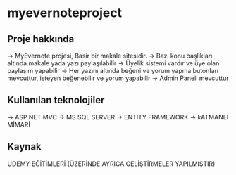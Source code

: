 # myevernoteproject

Proje hakkında
-------------------------
-> MyEvernote projesi, Basir bir makale sitesidir. 
-> Bazı konu başlıkları altında makale yada yazı paylaşılabilir
-> Üyelik sistemi vardır ve üye olan paylaşım yapabilir
-> Her yazını altında beğeni ve yorum yapma butonları mevcuttur, isteyen beğenebilir ve yorum yapabilir
-> Admin Paneli mevcuttur

Kullanılan teknolojiler
--------------------------

-> ASP.NET MVC
-> MS SQL SERVER
-> ENTITY FRAMEWORK
-> kATMANLI MİMARİ

Kaynak
--------------------------
UDEMY EĞİTİMLERİ (ÜZERİNDE AYRICA GELİŞTİRMELER YAPILMIŞTIR)

